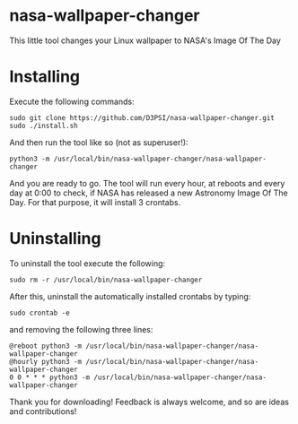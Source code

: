 # nasa-wallpaper-changer
This little tool changes your Linux wallpaper to NASA's Image Of The Day

# Installing
Execute the following commands:
    
    sudo git clone https://github.com/D3PSI/nasa-wallpaper-changer.git
    sudo ./install.sh
    
And then run the tool like so (not as superuser!):

    python3 -m /usr/local/bin/nasa-wallpaper-changer/nasa-wallpaper-changer
    
And you are ready to go. The tool will run every hour, at reboots and every day at 0:00 to check, if NASA has released a new Astronomy Image Of The Day. For that purpose, it will install 3 crontabs.

# Uninstalling

To uninstall the tool execute the following:
 
    sudo rm -r /usr/local/bin/nasa-wallpaper-changer

After this, uninstall the automatically installed crontabs by typing:

    sudo crontab -e
    
and removing the following three lines:

    @reboot python3 -m /usr/local/bin/nasa-wallpaper-changer/nasa-wallpaper-changer
    @hourly python3 -m /usr/local/bin/nasa-wallpaper-changer/nasa-wallpaper-changer
    0 0 * * * python3 -m /usr/local/bin/nasa-wallpaper-changer/nasa-wallpaper-changer
    
Thank you for downloading! Feedback is always welcome, and so are ideas and contributions!
    